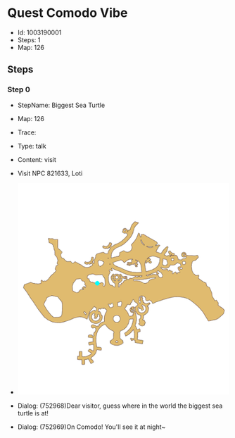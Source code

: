 # Quest Comodo Vibe

- Id: 1003190001
- Steps: 1
- Map: 126

## Steps

### Step 0
- StepName:  Biggest Sea Turtle
- Map:  126
- Trace:  
- Type:  talk
- Content:  visit
- Visit NPC 821633, Loti

- ![images/1003190001_0.png](images/1003190001_0.png)
- Dialog: (752968)Dear visitor, guess where in the world the biggest sea turtle is at!
- Dialog: (752969)On Comodo! You'll see it at night~


